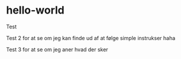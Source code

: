 # hello-world
Test 


Test 2 for at se om jeg kan finde ud af at følge simple instrukser haha


Test 3 for at se om jeg aner hvad der sker

